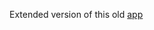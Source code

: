 Extended version of this old [app](https://github.com/dwivedi-ritik/Attendence-Using-Facial-Recognition)